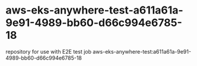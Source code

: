 # aws-eks-anywhere-test-a611a61a-9e91-4989-bb60-d66c994e6785-18
repository for use with E2E test job aws-eks-anywhere-test:a611a61a-9e91-4989-bb60-d66c994e6785-18
